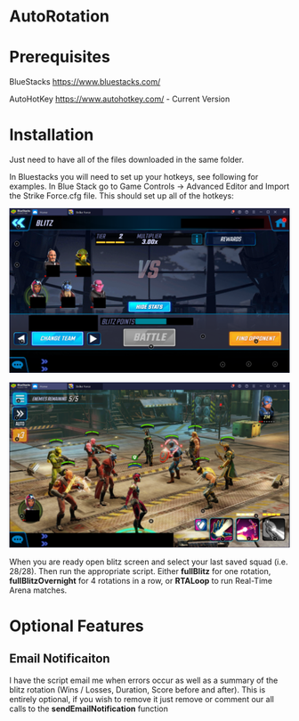 # AutoRotation

# Prerequisites

BlueStacks https://www.bluestacks.com/ 

AutoHotKey https://www.autohotkey.com/ - Current Version

# Installation

Just need to have all of the files downloaded in the same folder.

In Bluestacks you will need to set up your hotkeys, see following for examples.  In Blue Stack go to Game Controls -> Advanced Editor and Import the Strike Force.cfg file.  This should set up all of the hotkeys:

![Hotkey Placement](images/hotkey1.PNG?raw=true "Hotkeys")

![Hotkey Placement](images/hotkey2.PNG?raw=true "Hotkeys")

When you are ready open blitz screen and select your last saved squad (i.e. 28/28).  Then run the appropriate script.  Either **fullBlitz** for one rotation, **fullBlitzOvernight** for 4 rotations in a row, or **RTALoop** to run Real-Time Arena matches.

# Optional Features
## Email Notificaiton 
I have the script email me when errors occur as well as a summary of the blitz rotation (Wins / Losses, Duration, Score before and after).  This is entirely optional, if you wish to remove it just remove or comment our all calls to the **sendEmailNotification** function 
